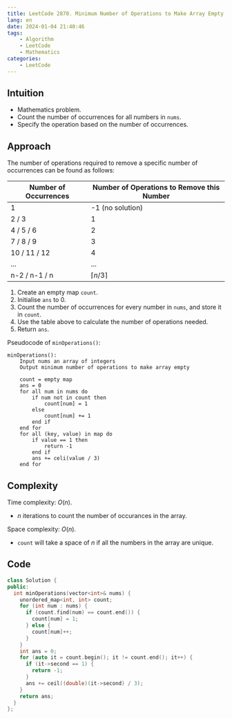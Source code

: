 ```yaml
---
title: LeetCode 2870. Minimum Number of Operations to Make Array Empty
lang: en
date: 2024-01-04 21:40:46
tags:
    - Algorithm
    - LeetCode
    - Mathematics
categories:
    - LeetCode
---
```


## Intuition

- Mathematics problem.
- Count the number of occurrences for all numbers in `nums`.
- Specify the operation based on the number of occurrences.

## Approach

The number of operations required to remove a specific number of occurrences can be found as follows:

| Number of Occurrences | Number of Operations to Remove this Number |
| --------------------- | ------------------------------------------ |
| 1                     | -1 (no solution)                           |
| 2 / 3                 | 1                                          |
| 4 / 5 / 6             | 2                                          |
| 7 / 8 / 9             | 3                                          |
| 10 / 11 / 12          | 4                                          |
| ...                   | ...                                        |
| n-2 / n-1 / n         | $\lceil n/3 \rceil$                        |

1. Create an empty map `count`.
2. Initialise `ans` to 0.
3. Count the number of occurrences for every number in `nums`, and store it in `count`.
4. Use the table above to calculate the number of operations needed.
5. Return `ans`.

Pseudocode of `minOperations()`:

```
minOperations():
	Input nums an array of integers
	Output minimum number of operations to make array empty
	
	count = empty map
	ans = 0
	for all num in nums do
		if num not in count then
			count[num] = 1
		else
			count[num] += 1
		end if
	end for
	for all (key, value) in map do
		if value == 1 then
			return -1
		end if
		ans += celi(value / 3)
	end for
```

## Complexity
Time complexity: $O(n)$.

- $n$ iterations to count the number of occurances in the array.

Space complexity: $O(n)$.

- `count` will take a space of $n$ if all the numbers in the array are unique.

## Code
```c++
class Solution {
public:
  int minOperations(vector<int>& nums) {
    unordered_map<int, int> count;
    for (int num : nums) {
      if (count.find(num) == count.end()) {
        count[num] = 1;
      } else {
        count[num]++;
      }
    }
    int ans = 0;
    for (auto it = count.begin(); it != count.end(); it++) {
      if (it->second == 1) {
        return -1;
      }
      ans += ceil((double)(it->second) / 3);
    }
    return ans;
  }
};
```
